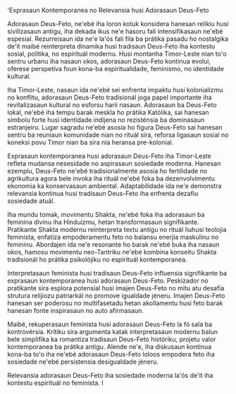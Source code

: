 'Exprasaun Kontemporanea no Relevansia husi Adorasaun Deus-Feto 

Adorasaun Deus-Feto, ne'ebé iha loron kotuk konsidera hanesan relikiu husi sivilizasaun antigu, iha dekada ikus ne'e hasoru fali intensifikasaun ne'ebé espesial. Rezurreisaun ida ne'e la'ós fali fila ba prátika pasadu ho nostalgika de'it maibé reinterpreta dinamika husi tradisaun Deus-Feto iha kontestu sosial, polítika, no espirituál modernu. Husi montanha Timor-Leste nian to'o sentru urbanu iha nasaun okos, adorasaun Deus-Feto kontinua evolui, oferese perspetiva foun kona-ba espiritualidade, feminismo, no identidade kultural.

Iha Timor-Leste, nasaun ida ne'ebé sei enfrenta impaktu husi kolonializmu no konflitu, adorasaun Deus-Feto tradisionál joga papel importante iha revitalizasaun kultural no esforsu harii nasaun. Adorasaun ba Deus-Feto lokal, ne'ebé iha tempu barak meskla ho prátika Katólika, sai hanesan símbolu forte husi identidade indíjena no rezisténsia ba dominasaun estranjeiru. Lugar sagradu ne'ebé asosia ho figura Deus-Feto sai hanesan sentru ba reuniaun komunidade nian no rituál sira, reforsa ligasaun sosial no koneksi povu Timor nian ba sira nia heransa pre-kolonial.

Exprasaun kontemporanea husi adorasaun Deus-Feto iha Timor-Leste refleta mudansa nesesidade no aspirasaun sosiedade moderna. Hanesan ezemplu, Deus-Feto ne'ebé tradisionalmente asosia ho fertilidade no agrikultura agora bele invoka iha rituál ne'ebé foka ba dezenvolvimentu ekonomia ka konservasaun ambiental. Adaptabilidade ida ne'e demonstra relevansia kontinua husi tradisaun Deus-Feto iha enfrenta dezafiu sosiedade atuál.

Iha mundu tomak, movimentu Shakta, ne'ebé foka iha adorasaun ba feminina divinu iha Hinduizmu, hetan transformasaun signifikante. Pratikante Shakta modernu reinterpreta textu antigu no rituál liuhusi teolojia feminista, enfatiza empoderamentu feto no balansu enerjia maskulinu no femininu. Abordajen ida ne'e resonante ho barak ne'ebé buka iha nasaun okos, hamosu movimentu neo-Tantriku ne'ebé kombina konseitu Shakta tradisionál ho prátika psikolójiku no espirituál kontemporanea.

Interpretasaun feminista husi tradisaun Deus-Feto influensia signifikante ba exprasaun kontemporanea husi adorasaun Deus-Feto. Peskizador no pratikante sira esplora potensial husi imajen Deus-Feto no mitu atu desafia strutura relijiozu patriarkál no promove igualdade jéneru. Imajen Deus-Feto hanesan ser poderosu no multifasetadu hetan akollamentu husi feto barak hanesan fonte inspirasaun no auto afirmasaun.

Maibé, rekuperasaun feminista husi adorasaun Deus-Feto la fó sala ba kontrovérsia. Krítiku sira argumenta katak interpretasaun modernu balun bele simplifika ka romantiza tradisaun Deus-Feto históriku, projetu valor kontemporanea ba prátika antigu. Alende ne'e, iha diskusaun kontinua kona-ba to'o iha ne'ebé adorasaun Deus-Feto loloos empodera feto iha sosiedade ne'ebé persistensia desigualdade jéneru.

Relevansia adorasaun Deus-Feto iha sosiedade moderna la'ós de'it iha kontestu espirituál no feminista. I